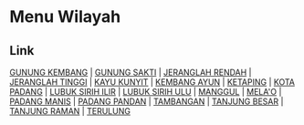 # Menu Wilayah

## Link

[GUNUNG KEMBANG](https://github.com/gigit-pemilu/pemilu-2024-17-bengkulu/tree/main/pileg-dpr/hitung-suara/sub/17-bengkulu/sub/01-bengkulu-selatan/sub/04-manna/sub/2033-gunung-kembang)
 | 
[GUNUNG SAKTI](https://github.com/gigit-pemilu/pemilu-2024-17-bengkulu/tree/main/pileg-dpr/hitung-suara/sub/17-bengkulu/sub/01-bengkulu-selatan/sub/04-manna/sub/2025-gunung-sakti)
 | 
[JERANGLAH RENDAH](https://github.com/gigit-pemilu/pemilu-2024-17-bengkulu/tree/main/pileg-dpr/hitung-suara/sub/17-bengkulu/sub/01-bengkulu-selatan/sub/04-manna/sub/2026-jeranglah-rendah)
 | 
[JERANGLAH TINGGI](https://github.com/gigit-pemilu/pemilu-2024-17-bengkulu/tree/main/pileg-dpr/hitung-suara/sub/17-bengkulu/sub/01-bengkulu-selatan/sub/04-manna/sub/2027-jeranglah-tinggi)
 | 
[KAYU KUNYIT](https://github.com/gigit-pemilu/pemilu-2024-17-bengkulu/tree/main/pileg-dpr/hitung-suara/sub/17-bengkulu/sub/01-bengkulu-selatan/sub/04-manna/sub/1022-kayu-kunyit)
 | 
[KEMBANG AYUN](https://github.com/gigit-pemilu/pemilu-2024-17-bengkulu/tree/main/pileg-dpr/hitung-suara/sub/17-bengkulu/sub/01-bengkulu-selatan/sub/04-manna/sub/2028-kembang-ayun)
 | 
[KETAPING](https://github.com/gigit-pemilu/pemilu-2024-17-bengkulu/tree/main/pileg-dpr/hitung-suara/sub/17-bengkulu/sub/01-bengkulu-selatan/sub/04-manna/sub/2019-ketaping)
 | 
[KOTA PADANG](https://github.com/gigit-pemilu/pemilu-2024-17-bengkulu/tree/main/pileg-dpr/hitung-suara/sub/17-bengkulu/sub/01-bengkulu-selatan/sub/04-manna/sub/2023-kota-padang)
 | 
[LUBUK SIRIH ILIR](https://github.com/gigit-pemilu/pemilu-2024-17-bengkulu/tree/main/pileg-dpr/hitung-suara/sub/17-bengkulu/sub/01-bengkulu-selatan/sub/04-manna/sub/2021-lubuk-sirih-ilir)
 | 
[LUBUK SIRIH ULU](https://github.com/gigit-pemilu/pemilu-2024-17-bengkulu/tree/main/pileg-dpr/hitung-suara/sub/17-bengkulu/sub/01-bengkulu-selatan/sub/04-manna/sub/2020-lubuk-sirih-ulu)
 | 
[MANGGUL](https://github.com/gigit-pemilu/pemilu-2024-17-bengkulu/tree/main/pileg-dpr/hitung-suara/sub/17-bengkulu/sub/01-bengkulu-selatan/sub/04-manna/sub/2017-manggul)
 | 
[MELA'O](https://github.com/gigit-pemilu/pemilu-2024-17-bengkulu/tree/main/pileg-dpr/hitung-suara/sub/17-bengkulu/sub/01-bengkulu-selatan/sub/04-manna/sub/2024-mela'o)
 | 
[PADANG MANIS](https://github.com/gigit-pemilu/pemilu-2024-17-bengkulu/tree/main/pileg-dpr/hitung-suara/sub/17-bengkulu/sub/01-bengkulu-selatan/sub/04-manna/sub/2031-padang-manis)
 | 
[PADANG PANDAN](https://github.com/gigit-pemilu/pemilu-2024-17-bengkulu/tree/main/pileg-dpr/hitung-suara/sub/17-bengkulu/sub/01-bengkulu-selatan/sub/04-manna/sub/2032-padang-pandan)
 | 
[TAMBANGAN](https://github.com/gigit-pemilu/pemilu-2024-17-bengkulu/tree/main/pileg-dpr/hitung-suara/sub/17-bengkulu/sub/01-bengkulu-selatan/sub/04-manna/sub/2029-tambangan)
 | 
[TANJUNG BESAR](https://github.com/gigit-pemilu/pemilu-2024-17-bengkulu/tree/main/pileg-dpr/hitung-suara/sub/17-bengkulu/sub/01-bengkulu-selatan/sub/04-manna/sub/2016-tanjung-besar)
 | 
[TANJUNG RAMAN](https://github.com/gigit-pemilu/pemilu-2024-17-bengkulu/tree/main/pileg-dpr/hitung-suara/sub/17-bengkulu/sub/01-bengkulu-selatan/sub/04-manna/sub/2001-tanjung-raman)
 | 
[TERULUNG](https://github.com/gigit-pemilu/pemilu-2024-17-bengkulu/tree/main/pileg-dpr/hitung-suara/sub/17-bengkulu/sub/01-bengkulu-selatan/sub/04-manna/sub/2018-terulung)

